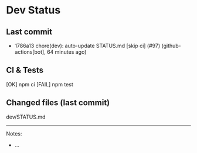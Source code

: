 # Dev Status

## Last commit
- 1786a13 chore(dev): auto-update STATUS.md [skip ci] (#97) (github-actions[bot], 64 minutes ago)
## CI & Tests
[OK] npm ci
[FAIL] npm test

## Changed files (last commit)
dev/STATUS.md

---
Notes:
- ...
